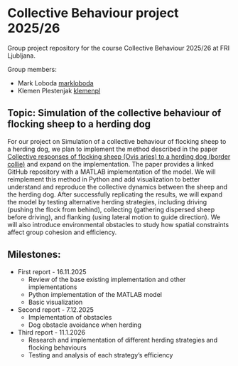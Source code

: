 # Collective Behaviour project 2025/26
Group project repository for the course Collective Behaviour 2025/26 at FRI Ljubljana.

Group members:
- Mark Loboda [markloboda](https://github.com/markloboda)
- Klemen Plestenjak [klemenpl](https://github.com/klemenpl)

## Topic: Simulation of the collective behaviour of flocking sheep to a herding dog
For our project on Simulation of a collective behaviour of flocking sheep to a herding dog, we plan to implement the method described in the paper [Collective responses of flocking sheep (Ovis aries) to a herding dog (border collie)](https://doi.org/10.1038/s42003-024-07245-8) and expand on the implementation.
The paper provides a linked GitHub repository with a MATLAB implementation of the model. We will reimplement this method in Python and add visualization to better understand and reproduce the collective dynamics between the sheep and the herding dog. After successfully replicating the results, we will expand the model by testing alternative herding strategies, including driving (pushing the flock from behind), collecting (gathering dispersed sheep before driving), and flanking (using lateral motion to guide direction). We will also introduce environmental obstacles to study how spatial constraints affect group cohesion and efficiency.

## Milestones:
- First report - 16.11.2025
  - Review of the base existing implementation and other implementations
  - Python implementation of the MATLAB model
  - Basic visualization
- Second report - 7.12.2025
  - Implementation of obstacles
  - Dog obstacle avoidance when herding
- Third report - 11.1.2026
  - Research and implementation of different herding strategies and flocking behaviours
  - Testing and analysis of each strategy’s efficiency